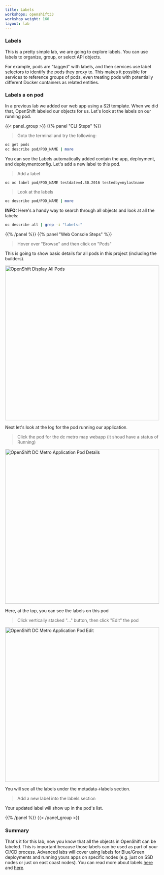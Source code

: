 ```yaml
---
title: Labels
workshops: openshift33
workshop_weight: 160
layout: lab
---
```


### Labels
This is a pretty simple lab, we are going to explore labels.  You can use labels to organize, group, or select API objects.

For example, pods are "tagged" with labels, and then services use label selectors to identify the pods they proxy to. This makes it possible for services to reference groups of pods, even treating pods with potentially different Docker containers as related entities.


### Labels a on pod
In a previous lab we added our web app using a S2I template.  When we did that, OpenShift labeled our objects for us.  Let's look at the labels on our running pod.

{{< panel_group >}}
{{% panel "CLI Steps" %}}

<blockquote>
<i class="fa fa-terminal"></i> Goto the terminal and try the following:
</blockquote>

```bash
oc get pods
oc describe pod/POD_NAME | more
```

You can see the Labels automatically added contain the app, deployment, and deploymentconfig.  Let's add a new label to this pod.

<blockquote>
<i class="fa fa-terminal"></i> Add a label
</blockquote>

```bash
oc oc label pod/POD_NAME testdate=4.30.2016 testedby=mylastname
```

<blockquote>
<i class="fa fa-terminal"></i> Look at the labels
</blockquote>

```bash
oc describe pod/POD_NAME | more
```

<!-- :information_source: Here's a handy way to search through all objects and look at all the labels:<br/> -->
**INFO:** Here's a handy way to search through all objects and look at all the labels:

```bash
oc describe all | grep -i "labels:"
```

{{% /panel %}}
{{% panel "Web Console Steps" %}}

<blockquote>
Hover over "Browse" and then click on "Pods"
</blockquote>

This is going to show basic details for all pods in this project (including the builders).

<p><img title="OpenShift Display All Pods" src="../images/ose-lab-devman-allpods.png" width="500"/></p>

Next let's look at the log for the pod running our application.

<blockquote>
Click the pod for the dc metro map webapp (it shoud have a status of Running)
</blockquote>

<p><img title="OpenShift DC Metro Application Pod Details" src="../images/ose-lab-labels-poddetails.png" width="500"/></p>

Here, at the top, you can see the labels on this pod

<blockquote>
Click vertically stacked "..." button, then click "Edit" the pod
</blockquote>

<p><img title="OpenShift DC Metro Application Pod Edit" src="../images/ose-lab-labels-podedit.png" width="500"/></p>

You will see all the labels under the metadata->labels section.

<blockquote>
Add a new label into the labels section
</blockquote>

Your updated label will show up in the pod's list.

{{% /panel %}}
{{< /panel_group >}}


### Summary
That's it for this lab, now you know that all the objects in OpenShift can be labeled.  This is important because those labels can be used as part of your CI/CD process.  Advanced labs will cover using labels for Blue/Green deployments and running yours apps on specific nodes (e.g. just on SSD nodes or just on east coast nodes).  You can read more about labels [here][1] and [here][2].


[1]: https://docs.openshift.com/enterprise/latest/architecture/core_concepts/pods_and_services.html#labels
[2]: http://kubernetes.io/docs/user-guide/labels/
